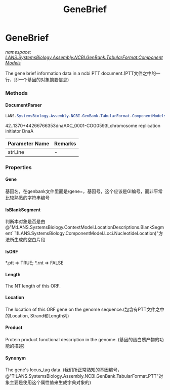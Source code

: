 ﻿---
title: GeneBrief
---

# GeneBrief
_namespace: [LANS.SystemsBiology.Assembly.NCBI.GenBank.TabularFormat.ComponentModels](N-LANS.SystemsBiology.Assembly.NCBI.GenBank.TabularFormat.ComponentModels.html)_

The gene brief information data in a ncbi PTT document.(PTT文件之中的一行，即一个基因的对象摘要信息)



### Methods

#### DocumentParser
```csharp
LANS.SystemsBiology.Assembly.NCBI.GenBank.TabularFormat.ComponentModels.GeneBrief.DocumentParser(System.String)
```
42..1370+44266766353dnaAXC_0001-COG0593Lchromosome replication initiator DnaA

|Parameter Name|Remarks|
|--------------|-------|
|strLine|-|



### Properties

#### Gene
基因名，在genbank文件里面是/gene=，基因号，这个应该是GI编号，而非平常比较熟悉的字符串编号
#### IsBlankSegment
判断本对象是否是由@"M:LANS.SystemsBiology.ContextModel.LocationDescriptions.BlankSegment``1(LANS.SystemsBiology.ComponentModel.Loci.NucleotideLocation)"方法所生成的空白片段
#### IsORF
*.ptt => TRUE; *.rnt => FALSE
#### Length
The NT length of this ORF.
#### Location
The location of this ORF gene on the genome sequence.(包含有PTT文件之中的Location, Strand和Length列)
#### Product
Protein product functional description in the genome.
 (基因的蛋白质产物的功能的描述)
#### Synonym
The gene's locus_tag data.
 (我们所正常熟知的基因编号，@"T:LANS.SystemsBiology.Assembly.NCBI.GenBank.TabularFormat.PTT"对象主要是使用这个属性值来生成字典对象的)
